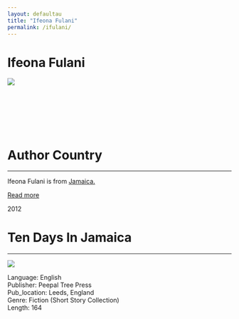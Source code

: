 ```yaml
---
layout: defaultau
title: "Ifeona Fulani"
permalink: /ifulani/
---
```

<!-- partial:index.partial.html -->
<div class="content">
    <h1>Ifeona Fulani</h1>
    <div class="quote">
        <div><img src="https://liberalstudies.nyu.edu/content/dam/nyu-as/faculty/images/profilePhotos/a-f/Fulani-Ifeonaphotoweb.jpg" class="logo"></div>
    </div>
    <div class="timeline">
        <div style="padding-bottom:100px;"></div>
        <div class="block">
            <div class="date right"><p class="right"></p></div>
            <div class="dot"></div>
            <div class="left first">
            <div class="author_country">
                <h1>Author Country</h1><hr>
          <div class="aclocation">  <p>Ifeona Fulani is from <a href="{{ site.baseurl }}/4">Jamaica.</a></p></div>
                <div class="acreadmore"><a href="#" target="_blank">Read more</a></div>
            </div>
            </div>
        </div>
        <div class="block">
            <div class="date left"><p class="left">2012</p></div>
            <div class="dot"></div>
            <div class="right">
                <h1>Ten Days In Jamaica</h1><hr>
                <p><img src="IMAGE LINK"></p>
                <p>
                Language: English<br/>
                Publisher: Peepal Tree Press<br/>
                Pub_location: Leeds, England<br/>
                Genre: Fiction (Short Story Collection)<br/>
                Length: 164<br/>                   </p>
            </div>
        </div>
<!-- partial -->
  <script src='https://cdnjs.cloudflare.com/ajax/libs/jquery/3.1.1/jquery.min.js'></script><script  src="assets/js/authorscript.js"></script>
